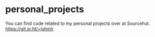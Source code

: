 # personal_projects

You can find code related to my personal projects over at Sourcehut.
https://git.sr.ht/~jshmlr
